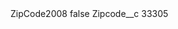 <?xml version="1.0" encoding="UTF-8"?>
<CustomMetadata xmlns="http://soap.sforce.com/2006/04/metadata" xmlns:xsi="http://www.w3.org/2001/XMLSchema-instance" xmlns:xsd="http://www.w3.org/2001/XMLSchema">
    <label>ZipCode2008</label>
    <protected>false</protected>
    <values>
        <field>Zipcode__c</field>
        <value xsi:type="xsd:string">33305</value>
    </values>
</CustomMetadata>
